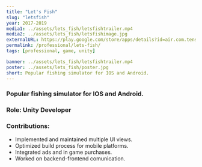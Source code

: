 ```yaml
---
title: "Let's Fish"
slug: "letsfish"
year: 2017-2019
media1: ../assets/lets_fish/letsfishtrailer.mp4
media2: ../assets/lets_fish/letsfishimage.jpg
externalURL: https://play.google.com/store/apps/details?id=air.com.tensquaregames.letsfish&hl=en-US
permalink: /professional/lets-fish/
tags: [professional, game, unity]

banner: ../assets/lets_fish/letsfishtrailer.mp4
poster: ../assets/lets_fish/poster.jpg
short: Popular fishing simulator for IOS and Android.
---
```


### Popular fishing simulator for IOS and Android.

### Role: **Unity Developer**

### Contributions:
* Implemented and maintained multiple UI views.
* Optimized build process for mobile platforms.
* Integrated ads and in game purchases.
* Worked on backend-frontend comunication.